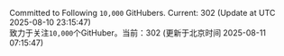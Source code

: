 Committed to Following `10,000` GitHubers. Current: <!-- FOLLOWING_COUNT -->302<!-- FOLLOWING_COUNT --> (Update at UTC <!-- LAST_UPDATED -->2025-08-10 23:15:47<!-- LAST_UPDATED -->)<br>
致力于关注`10,000`个GitHuber。当前：<!-- FOLLOWING_COUNT -->302<!-- FOLLOWING_COUNT --> (更新于北京时间 <!-- LAST_UPDATED_CST -->2025-08-11 07:15:47<!-- LAST_UPDATED_CST -->)
